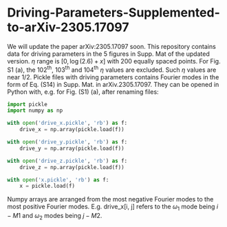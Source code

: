 # Driving-Parameters-Supplemented-to-arXiv-2305.17097
We will update the paper arXiv:2305.17097 soon. This repository contains data for driving parameters in the 5 figures in Supp. Mat of the updated version.
$\eta$ range is $[0, \log(2.6)+x]$ with 200 equally spaced points. For Fig. S1 (a), the $102^{\mathrm{th}}$, $103^{\mathrm{th}}$ and $104^{\mathrm{th}}$ $\eta$ values are excluded. Such $\eta$ values are near $1/2$.
Pickle files with driving parameters contains Fourier modes in the form of Eq. (S14) in Supp. Mat. in arXiv.2305.17097.
They can be opened in Python with, e.g. for Fig. (S1) (a), after renaming files:
```python
import pickle
import numpy as np

with open('drive_x.pickle', 'rb') as f:
    drive_x = np.array(pickle.load(f))

with open('drive_y.pickle', 'rb') as f:
    drive_y = np.array(pickle.load(f))

with open('drive_z.pickle', 'rb') as f:
    drive_z = np.array(pickle.load(f))

with open('x.pickle', 'rb') as f:
    x = pickle.load(f)
```

Numpy arrays are arranged from the most negative Fourier modes to the most positive Fourier modes. E.g. drive_x[i, j] refers to the $\omega_{1}$ mode being $i-M1$ and $\omega_{2}$ modes being $j-M2$.
